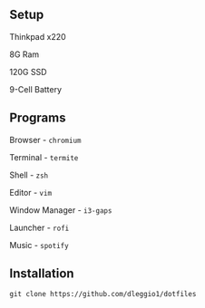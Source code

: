 ## Setup
Thinkpad x220

8G Ram

120G SSD

9-Cell Battery

## Programs
Browser - `chromium`

Terminal - `termite`

Shell - `zsh`

Editor - `vim`

Window Manager - `i3-gaps`

Launcher - `rofi`

Music - `spotify`

## Installation
`git clone https://github.com/dleggio1/dotfiles`
